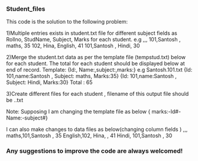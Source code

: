 ### Student_files

This code is the solution to the following problem:

1)Multiple entries exists in student.txt file for different subject fields as Rollno, StudName, Subject, Marks for each student. e.g
<Rollno>,<StudName>,<Marks>,<Subject>
101,Santosh , maths, 35
102, Hina, English, 41
101,Santosh , Hindi, 30

2)Merge the student.txt data as per the template file (tempstud.txt) below for each student. The total for each student should be displayed below at end of record.
Template:
{Id:<Rollno>, Name:<StudName>,subject:<Subject>,marks:<Marks>}
e.g
Santosh.101.txt
{Id: 101,name:Santosh , Subject: maths, Marks:35}
{Id: 101,name:Santosh , Subject: Hindi, Marks:30}
                                                            Total : 65

3)Create different files for each student , filename of this output file should be <Name>.<rollno>.txt

Note:
Supposing I am changing the template file as below 
{ marks:<Marks>-Id#<Rollno>-Name:<StudName>-subject#<Subject>}

I can also make changes to data files as below(changing column fields )
               <Subject>,<RollNo>,<StudName>,<Marks>
maths,101,Santosh , 35
English,102, Hina, , 41
Hindi, 101,Santosh , 30
 
### Any suggestions to improve the code are always welcomed!
